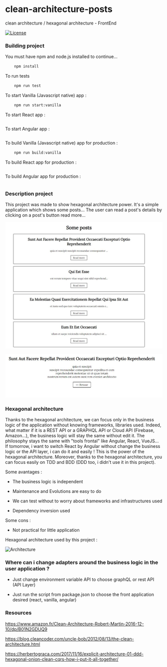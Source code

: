# clean-architecture-posts

clean architecture / hexagonal architecture - FrontEnd

[![License](https://img.shields.io/badge/License-Apache%202.0-blue.svg)](https://opensource.org/licenses/Apache-2.0)

### Building project

You must have npm and node.js installed to continue...

```bash
    npm install
```

To run tests

```bash
    npm run test
```

To start Vanilla (Javascript native) app :

```bash
    npm run start:vanilla
```

To start React app :

```bash
```

To start Angular app :

```bash
```

To build Vanilla (Javascript native) app for production :

```bash
    npm run build:vanilla
```

To build React app for production :

```bash
```

To build Angular app for production :

```bash
```

### Description project

This project was made to show hexagonal architecture power. It's a simple application which
shows some posts...
The user can read a post's details by clicking on a post's button read more...

![Main application](img/main.jpg)

![Details posts](img/post.jpg)

### Hexagonal architecture

Thanks to the hexagonal architecture, we can focus only in the business logic of the application without knowing 
frameworks, libraries used. Indeed, what matter if it is a REST API or a GRAPHQL API or Cloud API (Firebase, Amazon...), the business logic will stay the same without edit it. The philosophy stays the same with "tools frontal" like Angular, React, VueJS...
If tomorrow, i want to switch React by Angular without change the business logic or
the API layer, i can do it and easily ! This is the power of the hexagonal architecture.
Moreover, thanks to the hexagonal architecture, you can focus easily on TDD and BDD (DDD too, i didn't use it in this project).

Some avantages :

* The business logic is independent

* Maintenance and Evolutions are easy to do

* We can test without to worry about frameworks and infrastructures used

* Dependency inversion used

Some cons :

* Not practical for little application

Hexagonal architecture used by this project : 

![Architecture](img/architecture.png)

### Where can i change adapters around the business logic in the user application ?

* Just change environment variable API to choose graphQL or rest API (API Layer)

* Just run the script from package.json to choose the front application desired (react, vanilla, angular)

### Resources 

https://www.amazon.fr/Clean-Architecture-Robert-Martin-2016-12-10/dp/B01N2GDUQ9

https://blog.cleancoder.com/uncle-bob/2012/08/13/the-clean-architecture.html

https://herbertograca.com/2017/11/16/explicit-architecture-01-ddd-hexagonal-onion-clean-cqrs-how-i-put-it-all-together/ 


